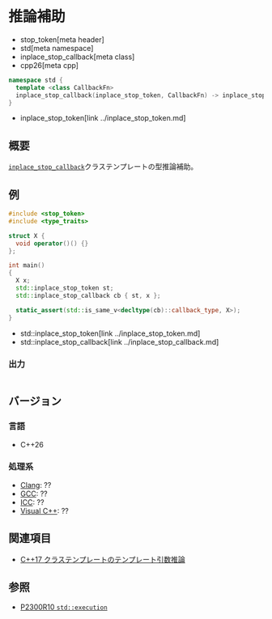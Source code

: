 # 推論補助
* stop_token[meta header]
* std[meta namespace]
* inplace_stop_callback[meta class]
* cpp26[meta cpp]

```cpp
namespace std {
  template <class CallbackFn>
  inplace_stop_callback(inplace_stop_token, CallbackFn) -> inplace_stop_callback<CallbackFn>;
}
```
* inplace_stop_token[link ../inplace_stop_token.md]

## 概要
[`inplace_stop_callback`](../inplace_stop_callback.md)クラステンプレートの型推論補助。

## 例
```cpp example
#include <stop_token>
#include <type_traits>

struct X {
  void operator()() {}
};

int main()
{
  X x;
  std::inplace_stop_token st;
  std::inplace_stop_callback cb { st, x };

  static_assert(std::is_same_v<decltype(cb)::callback_type, X>);
}
```
* std::inplace_stop_token[link ../inplace_stop_token.md]
* std::inplace_stop_callback[link ../inplace_stop_callback.md]

### 出力
```
```


## バージョン
### 言語
- C++26

### 処理系
- [Clang](/implementation.md#clang): ??
- [GCC](/implementation.md#gcc): ??
- [ICC](/implementation.md#icc): ??
- [Visual C++](/implementation.md#visual_cpp): ??

## 関連項目
- [C++17 クラステンプレートのテンプレート引数推論](/lang/cpp17/type_deduction_for_class_templates.md)

## 参照
- [P2300R10 `std::execution`](https://www.open-std.org/jtc1/sc22/wg21/docs/papers/2024/p2300r10.html)
